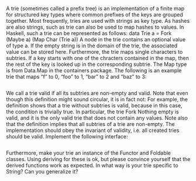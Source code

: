 A trie (sometimes called a prefix tree) is an implementation of a finite map for
structured key types where common prefixes of the keys are grouped together.
Most frequently, tries are used with strings as key type. As hashes are also
strings, such as trie can also be used to map hashes to values.
In Haskell, such a trie can be represented as follows:
data Trie a = Fork (Maybe a) (Map Char (Trie a))
A node in the trie contains an optional value of type a. If the empty string is in
the domain of the trie, the associated value can be stored here. Furthermore, the
trie maps single characters to subtries. If a key starts with one of the chracters
contained in the map, then the rest of the key is looked up in the corresponding
subtrie.
The Map type is from Data.Map in the containers package.
The following is an example trie that maps “f” to 0, “foo” to 1, “bar” to 2 and
“baz” to 3:

```

```

We call a trie valid if all its subtries are non-empty and valid.
Note that even though this definition might sound circular, it is in fact not: For
example, the definition shows that a trie without subtries is valid, because in
this case, the condition is trivially true.
In particular, the trie Fork Nothing empty is valid, and it is the only valid trie
that does not contain any values.
Note also that the definition implies that all subtries of a trie are non-empty.
The implementation should obey the invariant of validity, i.e. all created tries
should be valid.
Implement the following interface:

```
```

Furthermore, make your trie an instance of the Functor and Foldable classes.
Using deriving for these is ok, but please convince yourself that the derived
functions work as expected.
In what way is your trie specific to String? Can you generalize it?